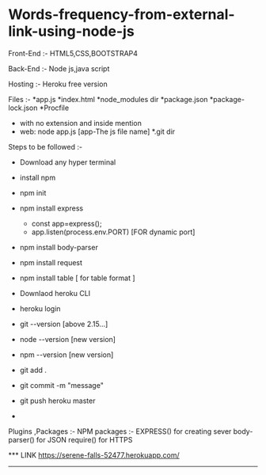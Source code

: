 # Words-frequency-from-external-link-using-node-js

Front-End :-
HTML5,CSS,BOOTSTRAP4

Back-End :-
Node js,java script

Hosting :-
Heroku free version

Files :-
*app.js
*index.html
*node_modules dir
*package.json
*package-lock.json
*Procfile
 * with no extension and inside mention 
 * web: node app.js  [app-The js file name]
*.git dir

Steps to be followed :-
* Download any hyper terminal
* install npm 
* npm init
* npm install express
   * const app=express();
   * app.listen(process.env.PORT)   [FOR dynamic port]
* npm install body-parser
* npm install request
* npm install table [ for table format ]

* Downlaod heroku CLI
* heroku login
* git --version         [above 2.15...]
* node --version        [new version]
* npm --version         [new version]
* git add .
* git commit -m "message"
* git push heroku master
* 

Plugins ,Packages :-
  NPM packages :- 
      EXPRESS() for creating sever
      body-parser() for JSON
      require() for HTTPS

*** LINK 
https://serene-falls-52477.herokuapp.com/
****
